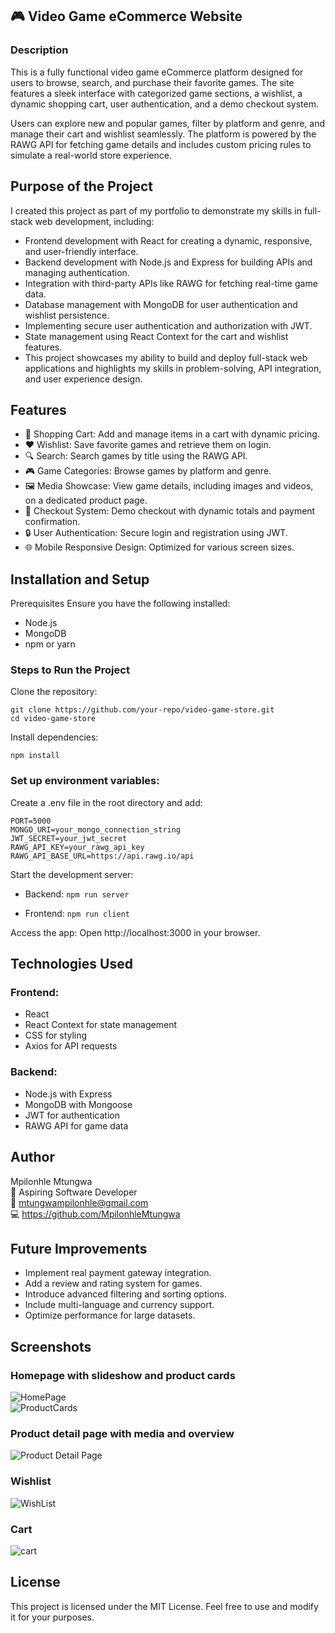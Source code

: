 ## 🎮 Video Game eCommerce Website

### Description

This is a fully functional video game eCommerce platform designed for users to browse, search, and purchase their favorite games. The site features a sleek interface with categorized game sections, a wishlist, a dynamic shopping cart, user authentication, and a demo checkout system.

Users can explore new and popular games, filter by platform and genre, and manage their cart and wishlist seamlessly. The platform is powered by the RAWG API for fetching game details and includes custom pricing rules to simulate a real-world store experience.

## Purpose of the Project

I created this project as part of my portfolio to demonstrate my skills in full-stack web development, including:

- Frontend development with React for creating a dynamic, responsive, and user-friendly interface.
- Backend development with Node.js and Express for building APIs and managing authentication.
- Integration with third-party APIs like RAWG for fetching real-time game data.
- Database management with MongoDB for user authentication and wishlist persistence.
- Implementing secure user authentication and authorization with JWT.
- State management using React Context for the cart and wishlist features.
- This project showcases my ability to build and deploy full-stack web applications and highlights my skills in problem-solving, API integration, and user experience design.

## Features

- 🛒 Shopping Cart: Add and manage items in a cart with dynamic pricing.
- ❤️ Wishlist: Save favorite games and retrieve them on login.
- 🔍 Search: Search games by title using the RAWG API.
- 🎮 Game Categories: Browse games by platform and genre.
- 🖼️ Media Showcase: View game details, including images and videos, on a dedicated product page.
- 🧾 Checkout System: Demo checkout with dynamic totals and payment confirmation.
- 🔒 User Authentication: Secure login and registration using JWT.
- 🌐 Mobile Responsive Design: Optimized for various screen sizes.

## Installation and Setup

Prerequisites
Ensure you have the following installed:

- Node.js
- MongoDB
- npm or yarn

### Steps to Run the Project

Clone the repository:

```
git clone https://github.com/your-repo/video-game-store.git
cd video-game-store
```

Install dependencies:

`npm install`

### Set up environment variables:

Create a .env file in the root directory and add:

```
PORT=5000
MONGO_URI=your_mongo_connection_string
JWT_SECRET=your_jwt_secret
RAWG_API_KEY=your_rawg_api_key
RAWG_API_BASE_URL=https://api.rawg.io/api
```

Start the development server:

- Backend:
  `npm run server`

* Frontend:
  `npm run client`

Access the app: Open http://localhost:3000 in your browser.

## Technologies Used

### Frontend:

- React
- React Context for state management
- CSS for styling
- Axios for API requests

### Backend:

- Node.js with Express
- MongoDB with Mongoose
- JWT for authentication
- RAWG API for game data

## Author

Mpilonhle Mtungwa<br>
💼 Aspiring Software Developer<br>
📧 mtungwampilonhle@gmail.com<br>
💻 https://github.com/MpilonhleMtungwa

## Future Improvements

- Implement real payment gateway integration.
- Add a review and rating system for games.
- Introduce advanced filtering and sorting options.
- Include multi-language and currency support.
- Optimize performance for large datasets.

## Screenshots

### Homepage with slideshow and product cards

![HomePage](./src/assets/homePage.PNG)
<br>
![ProductCards](./src/assets/GameCards.PNG)

### Product detail page with media and overview

![Product Detail Page](./src/assets/ProductDetailPage.PNG)

### Wishlist

![WishList](./src/assets/wishlistPage.PNG)

### Cart

![cart](./src/assets/CartGamePage.PNG)

## License

This project is licensed under the MIT License. Feel free to use and modify it for your purposes.
